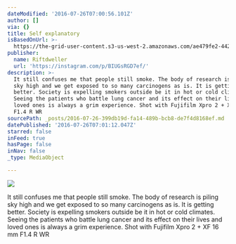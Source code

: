 ```yaml
---
dateModified: '2016-07-26T07:00:56.101Z'
author: []
via: {}
title: Self explanatory
isBasedOnUrl: >-
  https://the-grid-user-content.s3-us-west-2.amazonaws.com/ae479fe2-4428-470f-b661-4c4dc2764762.jpg
publisher:
  name: Riftdweller
  url: 'https://instagram.com/p/BIUGsRGD7ef/'
description: >-
  It still confuses me that people still smoke. The body of research is piling
  sky high and we get exposed to so many carcinogens as is. It is getting
  better. Society is expelling smokers outside be it in hot or cold climates.
  Seeing the patients who battle lung cancer and its effect on their lives and
  loved ones is always a grim experience. Shot with Fujifilm Xpro 2 + XF 16 mm
  F1.4 R WR
sourcePath: _posts/2016-07-26-399db19d-fa14-489b-bcb8-de7f4d8168ef.md
datePublished: '2016-07-26T07:01:12.047Z'
starred: false
inFeed: true
hasPage: false
inNav: false
_type: MediaObject

---
```

![](https://the-grid-user-content.s3-us-west-2.amazonaws.com/ae479fe2-4428-470f-b661-4c4dc2764762.jpg)

It still confuses me that people still smoke. The body of research is piling sky high and we get exposed to so many carcinogens as is. It is getting better. Society is expelling smokers outside be it in hot or cold climates. Seeing the patients who battle lung cancer and its effect on their lives and loved ones is always a grim experience. Shot with Fujifilm Xpro 2 + XF 16 mm F1.4 R WR